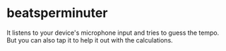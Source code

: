 beatsperminuter
===============

It listens to your device's microphone input and tries to guess the tempo. But you can also tap it to help it out with the calculations.